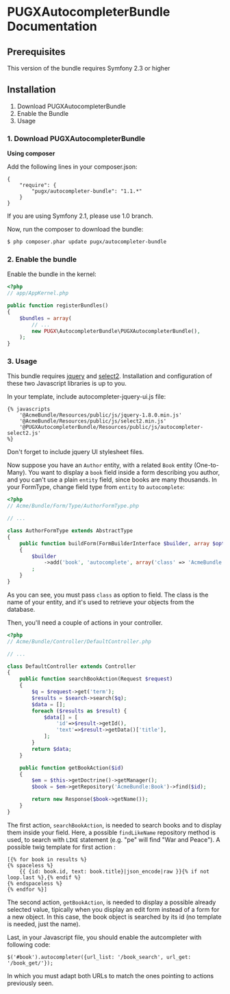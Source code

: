 PUGXAutocompleterBundle Documentation
=====================================

## Prerequisites

This version of the bundle requires Symfony 2.3 or higher


## Installation

1. Download PUGXAutocompleterBundle
2. Enable the Bundle
3. Usage

### 1. Download PUGXAutocompleterBundle

**Using composer**

Add the following lines in your composer.json:

```
{
    "require": {
        "pugx/autocompleter-bundle": "1.1.*"
    }
}

```

If you are using Symfony 2.1, please use 1.0 branch.

Now, run the composer to download the bundle:

``` bash
$ php composer.phar update pugx/autocompleter-bundle
```

### 2. Enable the bundle

Enable the bundle in the kernel:

``` php
<?php
// app/AppKernel.php

public function registerBundles()
{
    $bundles = array(
        // ...
        new PUGX\AutocompleterBundle\PUGXAutocompleterBundle(),
    );
}
```

### 3. Usage

This bundle requires [jquery](http://jquery.com/) and [select2](https://select2.github.io).
Installation and configuration of these two Javascript libraries is up to you.

In your template, include autocompleter-jquery-ui.js file:


```
{% javascripts
    '@AcmeBundle/Resources/public/js/jquery-1.8.0.min.js'
    '@AcmeBundle/Resources/public/js/select2.min.js'
    '@PUGXAutocompleterBundle/Resources/public/js/autocompleter-select2.js'
%}
```


Don't forget to include jquery UI stylesheet files.



Now suppose you have an ``Author`` entity, with a related ``Book`` entity (One-to-Many).
You want to display a ``book`` field inside a form describing you author, and you can't
use a plain ``entity`` field, since books are many thousands.
In your FormType, change field type from ``entity`` to ``autocomplete``:

``` php
<?php
// Acme/Bundle/Form/Type/AuthorFormType.php

// ...

class AuthorFormType extends AbstractType
{
    public function buildForm(FormBuilderInterface $builder, array $options)
    {
        $builder
            ->add('book', 'autocomplete', array('class' => 'AcmeBundle:Book'))
        ;
    }
}
```

As you can see, you must pass ``class`` as option to field. The class is the name of
your entity, and it's used to retrieve your objects from the database.

Then, you'll need a couple of actions in your controller.

``` php
<?php
// Acme/Bundle/Controller/DefaultController.php

// ...

class DefaultController extends Controller
{
    public function searchBookAction(Request $request)
    {
        $q = $request->get('term');
        $results = $search->search($q);
        $data = [];
        foreach ($results as $result) {
            $data[] = [
                'id'=>$result->getId(),
                'text'=>$result->getData()['title'],
            ];
        }
        return $data;
    }

    public function getBookAction($id)
    {
        $em = $this->getDoctrine()->getManager();
        $book = $em->getRepository('AcmeBundle:Book')->find($id);

        return new Response($book->getName());
    }
}
```

The first action, ``searchBookAction``, is needed to search books and to display them
inside your field. Here, a possible ``findLikeName`` repository method is used, to
search with ``LIKE`` statement (e.g. "pe" will find "War and Peace").
A possible twig template for first action :

```
[{% for book in results %}
{% spaceless %}
    {{ {id: book.id, text: book.title}|json_encode|raw }}{% if not loop.last %},{% endif %}
{% endspaceless %}
{% endfor %}]
```
The second action, ``getBookAction``, is needed to display a possible already selected value,
tipically when you display an edit form instead of a form for a new object.
In this case, the book object is searched by its id (no template is needed, just the name).

Last, in your Javascript file, you should enable the autcompleter with following code:

```
$('#book').autocompleter({url_list: '/book_search', url_get: '/book_get/'});
```

In which you must adapt both URLs to match the ones pointing to actions previously seen.
